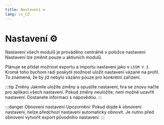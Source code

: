 ```yaml
---
title: Nastavení ⚙️
lang: cs_CZ
---
```


# Nastavení ⚙️

Nastavení všech modulů je prováděno centrálně v položce nastavení. Nastavení lze změnit pouze u aktivních modulů.

Plánuje se přidat možnost exportu a importu nastavení jako v `LSSM V.3`.
Kromě toho bychom rádi poskytli možnost uložit nastavení vázané na profil. To znamená, že by již nebylo vázáno pouze pro konkrétní zařízení.

:::tip Změny
Jakmile uložíte změny a opustíte nastavení, hra se znovu načte pro aplikaci všech nastavení. 
Pokud změny neuložíte, není možné uzavřít nastavení. Dostanete informaci s nápovědou. 
:::

:::danger Obnovení nastavení
Upozornění: Pokud dojde k obnovení nastavení, nelze předchozí nastavení automaticky obnovit. Je nutno před obnovení vytvořit export původního nastavení.
:::

<!-- ==START_FOOTER== Do NOT edit anything below this line! Any edits will be removed as content is auto generated! -->
[lssm.status]: https://status.lss-manager.de/
[lssm.discord]: https://discord.gg/RcTNjpB
[lssm.userscript]: https://v4.lss-manager.de/lssm-v4.user.js
[lssm.donations]: https://donate.lss-manager.de/
[docs]: https://docs.lss-manager.de/
[docs.apps]: /cs_CZ/apps/
[docs.appstore]: /cs_CZ/appstore/
[docs.bugs]: /cs_CZ/bugs/
[docs.error_report]: /cs_CZ/error_report/
[docs.faq]: /cs_CZ/faq/
[docs.metadata]: /cs_CZ/metadata/
[docs.other]: /cs_CZ/other/
[docs.settings]: /cs_CZ/settings/
[docs.suggestions]: /cs_CZ/suggestions/
[docs.support]: /cs_CZ/support/
[games.self]: https://operacni-stredisko.cz
[tampermonkey]: https://tampermonkey.net/
[github]: https://github.com/LSS-Manager/LSSM-V.4
[github.issues]: https://github.com/LSS-Manager/LSSM-V.4/issues
[github.issues.open]: https://github.com/LSS-Manager/LSSM-V.4/issues?q=is%3Aissue+is%3Aopen+label%3Abug